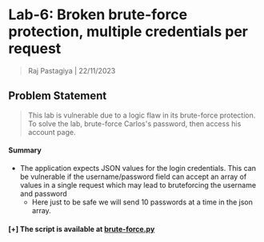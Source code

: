 # Lab-6: Broken brute-force protection, multiple credentials per request
> Raj Pastagiya | 22/11/2023

## Problem Statement

> This lab is vulnerable due to a logic flaw in its brute-force protection. To solve the lab, brute-force Carlos's password, then access his account page.

#### Summary
- The application expects JSON values for the login credentials. This can be vulnerable if the username/password field can accept an array of values in a single request which may lead to bruteforcing the username and password
	- Here just to be safe we will send 10 passwords at a time in the json array.

#### \[+] The script is available at [brute-force.py](./scripts/brute-force.py)





